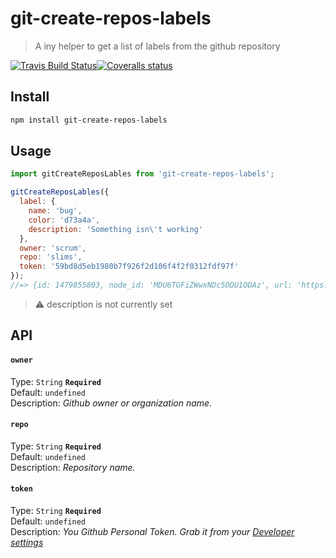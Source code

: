 # git-create-repos-labels
> A iny helper to get a list of labels from the github repository

[![Travis Build Status](https://img.shields.io/travis/Scrum/git-create-repos-labels/master.svg?style=flat-square&label=unix)](https://travis-ci.org/Scrum/git-create-repos-labels)[![Coveralls status](https://img.shields.io/coveralls/Scrum/git-create-repos-labels.svg?style=flat-square)](https://coveralls.io/r/Scrum/git-create-repos-labels)

## Install
```bash
npm install git-create-repos-labels
```

## Usage
```js
import gitCreateReposLables from 'git-create-repos-labels';

gitCreateReposLables({
  label: {
    name: 'bug',
    color: 'd73a4a',
    description: 'Something isn\'t working'
  },
  owner: 'scrum', 
  repo: 'slims', 
  token: '59bd8d5eb1980b7f926f2d106f4f2f0312fdf97f'
});
//=> {id: 1479855803, node_id: 'MDU6TGFiZWwxNDc5ODU1ODAz', url: 'https://api.github.com/repos/post/post-slims/labels/bug', name: 'bug', color: 'd73a4a', default: true}
```
> :warning: description is not currently set

## API
#### `owner`

Type: `String` **`Required`**  
Default: `undefined`  
Description: *Github owner or organization name.*

#### `repo`

Type: `String` **`Required`**  
Default: `undefined`  
Description: *Repository name.*

#### `token`

Type: `String` **`Required`**  
Default: `undefined`  
Description: *You  Github Personal Token. Grab it from your [Developer settings](https://github.com/settings/developers)*
